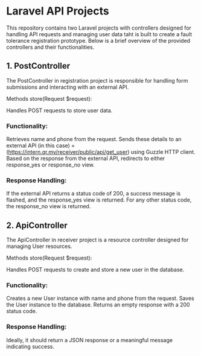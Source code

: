 # Laravel API Projects

This repository contains two Laravel projects with controllers designed for handling API requests and managing user data taht is built to create a fault tolerance registration prototype. Below is a brief overview of the provided controllers and their functionalities.

## 1. PostController
The PostController in registration project is responsible for handling form submissions and interacting with an external API.

Methods
store(Request $request):

Handles POST requests to store user data.
### Functionality:
Retrieves name and phone from the request.
Sends these details to an external API (in this case) = (https://intern.qr.my/receiver/public/api/get_user) using Guzzle HTTP client.
Based on the response from the external API, redirects to either response_yes or response_no view.
### Response Handling:
If the external API returns a status code of 200, a success message is flashed, and the response_yes view is returned.
For any other status code, the response_no view is returned.


## 2. ApiController
The ApiController in receiver project is a resource controller designed for managing User resources.

Methods
store(Request $request):

Handles POST requests to create and store a new user in the database.
### Functionality:
Creates a new User instance with name and phone from the request.
Saves the User instance to the database.
Returns an empty response with a 200 status code.
### Response Handling:
Ideally, it should return a JSON response or a meaningful message indicating success.
